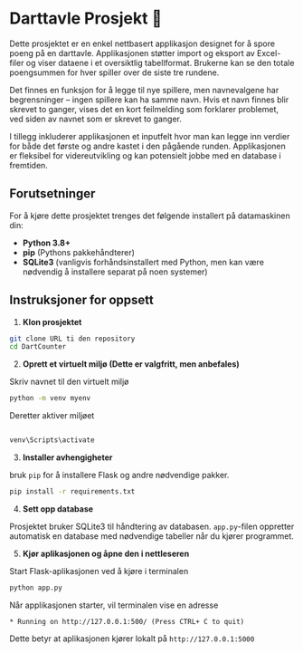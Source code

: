# Darttavle Prosjekt 🎯

Dette prosjektet er en enkel nettbasert applikasjon designet for å spore poeng på en darttavle. Applikasjonen støtter import og eksport av Excel-filer og viser dataene i et oversiktlig tabellformat. Brukerne kan se den totale poengsummen for hver spiller over de siste tre rundene.

Det finnes en funksjon for å legge til nye spillere, men navnevalgene har begrensninger – ingen spillere kan ha samme navn. Hvis et navn finnes blir skrevet to ganger, vises det en kort feilmelding som forklarer problemet, ved siden av navnet som er skrevet to ganger.

I tillegg inkluderer applikasjonen et inputfelt hvor man kan legge inn verdier for både det første og andre kastet i den pågående runden. Applikasjonen er fleksibel for videreutvikling og kan potensielt jobbe med en database i fremtiden.

## Forutsetninger

For å kjøre dette prosjektet trenges det følgende installert på datamaskinen din:

- **Python 3.8+**
- **pip** (Pythons pakkehåndterer)
- **SQLite3** (vanligvis forhåndsinstallert med Python, men kan være nødvendig å installere separat på noen systemer)

## Instruksjoner for oppsett

1. **Klon prosjektet**

````bash
git clone URL ti den repository
cd DartCounter
````
2. **Oprett et virtuelt miljø (Dette er valgfritt, men anbefales)**

Skriv navnet til den virtuelt miljø 

````bash
python -m venv myenv
````
Deretter aktiver miljøet 
````bash

venv\Scripts\activate  
````
3. **Installer avhengigheter**

bruk `pip` for å installere Flask og andre nødvendige pakker. 
````bash
pip install -r requirements.txt
````
4. **Sett opp database**

Prosjektet bruker SQLite3 til håndtering av databasen. `app.py`-filen oppretter automatisk en database med nødvendige tabeller når du kjører programmet. 

5. **Kjør aplikasjonen og åpne den i nettleseren** 

Start Flask-aplikasjonen ved å kjøre i terminalen
````bash
python app.py 
````
Når applikasjonen starter, vil terminalen vise en adresse
````plaintext
* Running on http://127.0.0.1:500/ (Press CTRL+ C to quit)
````
Dette betyr at aplikasjonen kjører lokalt på `http://127.0.0.1:5000`






